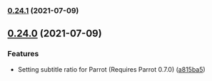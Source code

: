 ### [0.24.1](https://github.com/deep-entertainment/egoventure/compare/0.24.0...0.24.1) (2021-07-09)



## [0.24.0](https://github.com/deep-entertainment/egoventure/compare/0.23.3...0.24.0) (2021-07-09)


### Features

* Setting subtitle ratio for Parrot (Requires Parrot 0.7.0) ([a815ba5](https://github.com/deep-entertainment/egoventure/commit/a815ba5a13d6bb567f34301a928f90f9cc2a2332))
